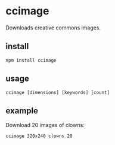 # ccimage

Downloads creative commons images.

## install

`npm install ccimage`

## usage

`ccimage [dimensions] [keywords] [count]`

## example

Download 20 images of clowns:

`ccimage 320x240 clowns 20`
